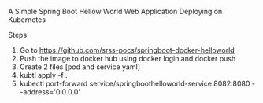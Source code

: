 A Simple Spring Boot Hellow World Web Application Deploying on Kubernetes

Steps
1. Go to https://github.com/srss-pocs/springboot-docker-helloworld
2. Push the image to docker hub using docker login and docker push
3. Create 2 files [pod and service yaml]
4. kubtl apply -f .
5. kubectl port-forward service/springboothelloworld-service 8082:8080 --address='0.0.0.0'

   
